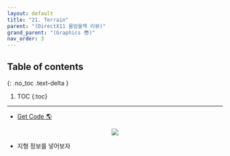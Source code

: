 ```yaml
---
layout: default
title: "21. Terrain"
parent: "(DirectX11 물방울책 리뷰)"
grand_parent: "(Graphics 😎)"
nav_order: 3
---
```


## Table of contents
{: .no_toc .text-delta }

1. TOC
{:toc}

---

* [Get Code 🌎](https://github.com/Arthur880708/DirectX11-3d-tutorials/tree/14)

<p align="center">
  <img src="https://taehyungs-programming-blog.github.io/blog/assets/images/graphics/bb/bb-21-1.png"/>
</p>

* 지형 정보를 넣어보자

```cpp

```

